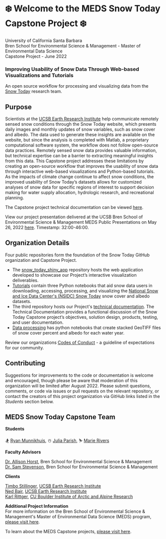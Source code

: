 # ❄️ Welcome to the MEDS Snow Today Capstone Project ❄️

University of California Santa Barbara<br>
Bren School for Environmental Science & Management - Master of Environmental Data Science <br>
Capstone Project - June 2022

### Improving Usability of Snow Data Through Web-based Visualizations and Tutorials
An open source workflow for processing and visualizing data from the [Snow Today](https://nsidc.org/reports/snow-today) research team. 

## Purpose

Scientists at the [UCSB Earth Research Institute](https://www.eri.ucsb.edu/) help communicate remotely sensed snow conditions through the Snow Today website, which presents daily images and monthly updates of snow variables, such as snow cover and albedo. The data used to generate these insights are available on the website, but since the analysis is completed with Matlab, a proprietary computational software system, the workflow does not follow open-source data practices. Remotely sensed snow data provides valuable information, but technical expertise can be a barrier to extracting meaningful insights from this data. This Capstone project addresses these limitations by creating an open-source workflow that improves the usability of snow data through interactive web-based visualizations and Python-based tutorials. As the impacts of climate change continue to affect snow conditions, the improved usability of Snow Today’s datasets allows for customized analyses of snow data for specific regions of interest to support decision making for water supply allocation, hydrologic research, and recreational planning. 

The Capstone project technical documentation can be viewed [here](https://medssnowtoday.github.io/Technical_Documentation/).

View our project presentation delivered at the UCSB Bren School of Environmental Science & Management MEDS Public Presentations on May 26, 2022 [here](https://docs.google.com/presentation/d/e/2PACX-1vSTkyZ4s4HSoEGj-ChDFdXMSpLMUVMtDysy-05QCkDtOm3_xyc7wBcae3zqllXPxSlb46HSGXOvewi7/pub?start=false&loop=false&delayms=3000). Timestamp: 32:00-46:00.

## Organization Details

Four public repositories form the foundation of the Snow Today GitHub organization and Capstone Project. 
- The [snow_today_shiny_app](https://github.com/MEDSsnowtoday/snow_today_shiny_app) repository hosts the web application developed to showcase our Project’s interactive visualization deliverables. 
- [Tutorials](https://github.com/MEDSsnowtoday/Tutorials) contain three Python notebooks that aid snow data users in downloading, accessing, processing, and visualizing the [National Snow and Ice Data Center's (NSIDC) Snow Today](https://nsidc.org/reports/snow-today)  snow cover and albedo datasets. 
- The third repository hosts our Project's [technical documentation](https://github.com/MEDSsnowtoday/Technical_Documentation). The Technical Documentation provides a functional discussion of the Snow Today Capstone project’s objectives, solution design, products, testing, and user documentation.
- [Data processing](https://github.com/MEDSsnowtoday/data_processing) has python notebooks that create stacked GeoTIFF files of snow cover percent and albedo for each water year. 
 

Review our organizations [Codes of Conduct](https://github.com/MEDSsnowtoday/.github/blob/main/CODE_OF_CONDUCT.md) - a guideline of expectations for our community.

## Contributing

Suggestions for improvements to the code or documentation is welcome and encouraged, though please be aware that moderation of this organization will be limited after August 2022. Please submit questions, comments, or code via issues or pull requests on the relevant repository, or contact the creators of this project organization via GitHub links listed in the *Students* section below. 

## MEDS Snow Today Capstone Team

**Students**

🏂 [Ryan Munnikhuis](https://github.com/RyanMunnikhuis), ☃️ [Julia Parish](https://github.com/juliaparish), ⛷️ [Marie Rivers](https://github.com/marierivers)

**Faculty Advisors**

[Dr. Allison Horst](https://github.com/allisonhorst), Bren School for Environmental Science & Management<br>
[Dr. Sam Stevenson](https://github.com/samanthastevenson), Bren School for Environmental Science & Management

**Clients**

[Timbo Stillinger](https://github.com/Timbo-Stillinger), [UCSB Earth Research Institute](https://www.eri.ucsb.edu/)<br>
[Ned Bair](https://github.com/edwardbair), [UCSB Earth Research Institute](https://www.eri.ucsb.edu/)<br>
[Karl Rittger](https://github.com/krittger), [CU Boulder Institute of Arctic and Alpine Research](https://instaar.colorado.edu/)

**Additional Project Information** <br>
For more information on the Bren School of Environmental Science & Management's Master of Environmental Data Science (MEDS) program, [please visit here](https://bren.ucsb.edu/masters-programs/master-environmental-data-science).

To learn about the MEDS Capstone projects, [please visit here](https://bren.ucsb.edu/masters-programs/master-environmental-data-science/meds-capstone-projects).

